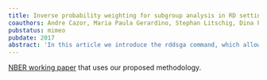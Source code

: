 ```yaml
---
title: Inverse probability weighting for subgroup analysis in RD settings
coauthors: Andre Cazor, Maria Paula Gerardino, Stephan Litschig, Dina Pomeranz
pubstatus: mimeo
pubdate: 2017
abstract: 'In this article we introduce the rddsga command, which allows to conduct binary subgroup analysis in regression discontinuity designs. Observations in each subgroup are weighted by the inverse of their conditional probabilities to belong to that subgroup, given a set of covariates. Analyzing the differential treatment effect in the re-weighted sample helps to isolate the difference due to the subgroup characteristic of interest from other observable dimensions. This methodology is illustrated with a real example based on Meyersson (2014). We find that the threshold-crossing effect is only significant for one of the subgroups, and that the difference between both subgroups is underestimated when not correcting by inverse probability score weighting.'
---
```


[NBER working paper](http://www.nber.org/papers/w23978) that uses our proposed methodology.
